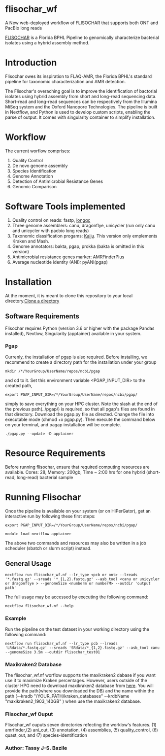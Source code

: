 # flisochar_wf
A New web-deployed workflow of FLISOCHAR that supports both ONT and PacBio long reads

[FLISOCHAR](https://github.com/BPHL-Molecular/flisochar) is a Florida BPHL Pipeline to genomically characterize bacterial isolates using a hybrid assembly method.


# Introduction

Flisochar owes its inspiration to FLAQ-AMR, the Florida BPHL's standard pipeline for taxonomic characterization and AMR detection.

The Flisochar's overaching goal is to improve the identification of bactorial isolates using hybrid assembly from short and long-read sequencing data. Short-read and long-read sequences can be respectively from the Illumina MiSeq system and the Oxford Nanopore Technologies.
The pipeline is built in Nextflow, and Python is used to develop custom scripts, enabling the parse of output. It comes with singularity container to simplify installation.

# Workflow

The current worflow comprises:
1) Quality Control
2) De novo genome assembly
3) Species Identification
4) Genome Annotation
5) Detection of Antimicrobial Resistance Genes
6) Genomic Comparison

# Software Tools implemented
1. Quality control on reads: fastp, [longqc](https://github.com/yfukasawa/LongQC)
2. Three genome assemblers: canu, dragonflye, unicycler (run only canu and unicycler with pacbio long reads)
3. Taxonomic classification progams: [Kaiju](https://github.com/bioinformatics-centre/kaiju). This version only emplements Kraken and Mash.
4. Genome annotators: bakta, pgap, prokka (bakta is omitted in this version)
5. Antimicrobial resistance genes marker: AMRFinderPlus
6. Average nucleotide identity (ANI): pyANI(pgap)

# Installation
At the moment, it is meant to clone this repository to your local directory.[Clone a directory](https://docs.github.com/en/repositories/creating-and-managing-repositories/cloning-a-repository)

## Software Requirements
Flisochar requires Python (version 3.6 or higher with the package Pandas installed), Nextlow, Singularity (apptainer) available in your system.

### Pgap

Currenly, the installation of [pgap](https://github.com/ncbi/pgap/wiki/Quick-Start) is also required. Before installing, we recommend to create a directory path for the installation under your group
```
mkdir /*/YourGroup/UserName/repos/ncbi/pgap
```
and cd to it. Set this environment variable <PGAP_INPUT_DIR> to the created path,
```
export PGAP_INPUT_DIR=/*/YourGroup/UserName/repos/ncbi/pgap/
```
simply to save everything on your HPC cluster. Note the slash at the end of the previous path(../pgap/) is required, so that all pgap's files are found in that directory. Download the pgap.py file as directed. Change the file into executable mode (chmod +x pgap.py). Then execute the command below on your terminal, and pagap installation will be complete.
```
./pgap.py --update -D apptainer
```

# Resource Requirements

Before running flisochar, ensure that required computing resources are available.
Cores: 28, Memory: 200gb, Time ~ 2:00 hrs for one hybrid (short-read, long-read) bacterial sample

# Running Flisochar

Once the pipeline is available on your system (or on HiPerGator), get an interactive run by following these first steps:
```
export PGAP_INPUT_DIR=/*/YourGroup/UserName/repos/ncbi/pgap/
```

```
module load nextflow apptainer
```
The above two commands and resources may also be written in a job scheduler (sbatch or slurm script) instead.

## General Usage

```
nextflow run flisochar_wf.nf --lr_type <pcb or ont> --lreads '*.fastq.gz' --sreads '*_{1,2}.fastq.gz' --asb_tool <canu or unicycler or dragonflye > --genomeSize <numberm or numberM> --outdir 'output path'

```
The full usage may be accessed by executing the following command:

```
nextflow flisochar_wf.nf --help
```

### Example
Run the pipeline on the test dataset in your working directory using the following command:

```
nextflow run flisochar_wf.nf --lr_type pcb --lreads 'LRdata/*.fastq.gz' --sreads 'SRdata/*_{1,2}.fastq.gz' --asb_tool canu --genomeSize 3.5m --outdir flisochar_test01
```
### Maxikraken2 Database
The flisochar_wf.nf worflow supports the maxikraken2 dabase if you want use it to maximize Kraken percentages. However, users outside of the cluster HPG need to download maxikraken2 database from [here](https://lomanlab.github.io/mockcommunity/mc_databases.html). You will provide the path(where you downloaded the DB) and the name within the path (--kradb "/YOUR_PATH/kraken_databases"  --krdbName "maxikraken2_1903_140GB" ) when use the maxikraken2 database.

### Flisochar_wf Ouput
Flisochar_wf ouputs seven directories refecting the worklow's features.
(1) amrfinder,(2) ani_out, (3) annotation, (4) assemblies, (5) quality_control, (6) quast_out, and (7) species-identification

### Author: Tassy J-S. Bazile

